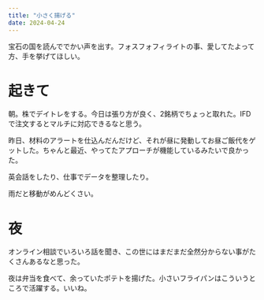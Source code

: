 ```yaml
---
title: "小さく揚げる"
date: 2024-04-24
---
```


宝石の国を読んででかい声を出す。フォスフォフィライトの事、愛してたよって方、手を挙げてほしい。
# 起きて
朝。株でデイトレをする。今日は張り方が良く、2銘柄でちょっと取れた。IFDで注文するとマルチに対応できるなと思う。

昨日、材料のアラートを仕込んだんだけど、それが昼に発動してお昼ご飯代をゲットした。ちゃんと最近、やってたアプローチが機能しているみたいで良かった。


英会話をしたり、仕事でデータを整理したり。

雨だと移動がめんどくさい。

# 夜
オンライン相談でいろいろ話を聞き、この世にはまだまだ全然分からない事がたくさんあるなと思った。

夜は弁当を食べて、余っていたポテトを揚げた。小さいフライパンはこういうところで活躍する。いいね。